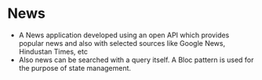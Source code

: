 # News

* A News application developed using an open API which provides popular news and also with selected sources like Google News, Hindustan Times, etc
* Also news can be searched with a query itself. A Bloc pattern is used for the purpose of state management.
